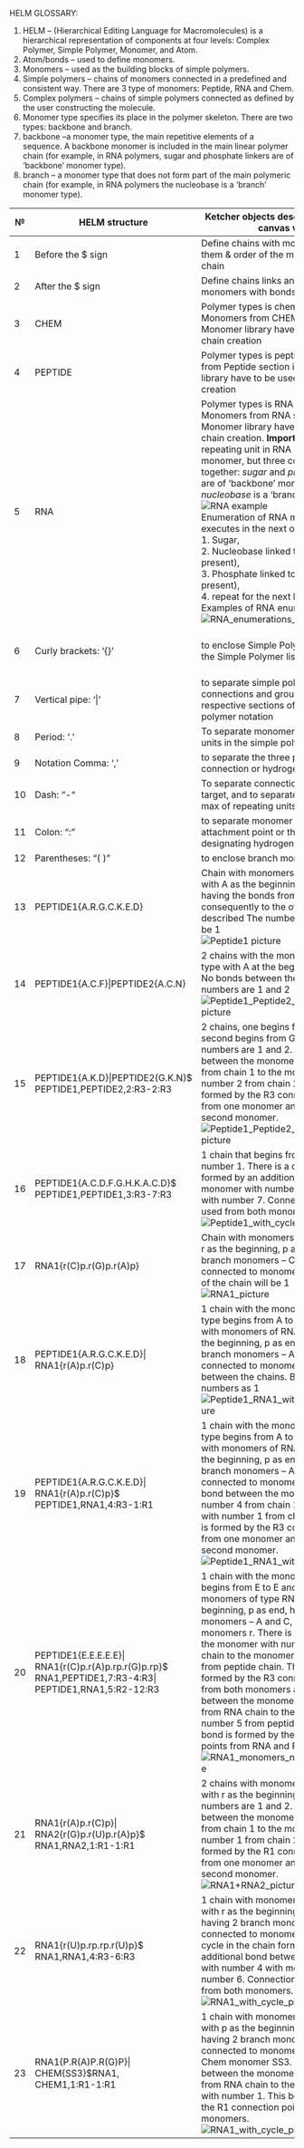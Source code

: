 HELM GLOSSARY: 
1.	HELM – (Hierarchical Editing Language for Macromolecules) is a hierarchical representation of components at four levels: Complex Polymer, Simple Polymer, Monomer, and Atom.
2.	Atom/bonds – used to define monomers.
3.	Monomers – used as the building blocks of simple polymers.
4.	Simple polymers – chains of monomers connected in a predefined and consistent way. There are 3 type of monomers: Peptide, RNA and Chem.
5.	Complex polymers – chains of simple polymers connected as defined by the user constructing the molecule.
6.	Monomer type specifies its place in the polymer skeleton. There are two types: backbone and branch.
7.	backbone –a monomer type, the main repetitive elements of a sequence. A backbone monomer is included in the main linear polymer chain (for example, in RNA polymers, sugar and phosphate linkers are of ‘backbone’ monomer type).
8.	branch – a monomer type that does not form part of the main polymeric chain (for example, in RNA polymers the nucleobase is a ‘branch’ monomer type).

| №    | HELM structure                                               | Ketcher objects description/Ketcher canvas view              | Notation refernce                                            |
| ---- | ------------------------------------------------------------ | ------------------------------------------------------------ | ------------------------------------------------------------ |
| 1    | Before the $ sign                                            | Define chains with monomer type in them & order  of the monomers in the chain | 5.3.1 ListOfSimple<br>Polymers$                              |
| 2    | After the $ sign                                             | Define chains links and describe exact monomers  with bonds  |                                                              |
| 3    | CHEM                                                         | Polymer types is chemical polymer. Monomers from CHEM  section in Monomer library have to be used for chain creation |                                                              |
| 4    | PEPTIDE                                                      | Polymer types is peptide. Monomers from Peptide section in  Monomer library have to be used for chain creation |                                                              |
| 5    | RNA                                                          | Polymer types is RNA (includes DNA). Monomers from RNA  section in Monomer library have to be used for chain creation.  **Important note!**  The repeating unit in RNA is not a single monomer, but three connected  together: *sugar* and *phosphate*  linkers are of ‘backbone’ monomer type, *nucleobase* is a ‘branch’  monomer type <br>![RNA example](https://github.com/epam/ketcher/blob/master/documentation/wiki/%5BWIP%5DHELM_RNA.png) <br> Enumeration of RNA monomers executes in the next order: <br/>1. Sugar, <br/>2. Nucleobase linked to this sugar (if present),<br/>3. Phosphate linked to this sugar (if present),<br/>4. repeat for the next link in the chain. <br> Examples of RNA enumeration below:<br>![RNA_enumerations_example](https://github.com/epam/ketcher/blob/corrections_HELM_notation_vs_Ketcher/documentation/wiki/examples_RNA_numeration.png) | HELM Best Practices<br/>(Peptide and Nucleotide<br/>Ambiguous  Monomers) |
| 6    | Curly brackets: ‘{}’                                         | to enclose Simple Polymer notation in the Simple  Polymer list | HELM  Specification_2_04,<br/>ch.5.5 Reserved<br/>characters |
| 7    | Vertical pipe: ‘\|’                                          | to separate simple polymers, connections and groups  within their respective sections of the complex polymer notation | HELM Specification_2_04,<br/>ch.5.5 Reserved<br/>characters  |
| 8    | Period: ‘.’                                                  | To separate monomers or monomer units in the simple  polymer notation |                                                              |
| 9    | Notation Comma:  ‘,’                                         | to separate the three parts of a connection or  hydrogen pair |                                                              |
| 10   | Dash: “-“                                                    | To separate  connection source and target, and to separate the min and max of repeating  units. |                                                              |
| 11   | Colon: “:”                                                   | to separate monomer  position from attachment point or the keyword pair designating hydrogen |                                                              |
| 12   | Parentheses: “( )”                                           | to enclose branch  monomer IDs                               |                                                              |
| 13   | PEPTIDE1{A.R.G.C.K.E.D}                                      | Chain with monomers  of type Peptide with A as the beginning, D as end having the bonds from one  monomer consequently to the other in the order described  The number of the  chain will be 1 <br> ![Peptide1 picture](https://github.com/epam/ketcher/blob/master/documentation/wiki/%5BWIP%5DHELM_peptide1.png) |                                                              |
| 14   | PEPTIDE1{A.C.F}\|PEPTIDE2{A.C.N}                             | 2 chains with the  monomers of Peptide type with A at the beginning of both. No bonds between  the chains. Chain numbers are 1 and 2 <br/> ![Peptide1_Peptide2_without_bonds picture](https://github.com/epam/ketcher/blob/master/documentation/wiki/%5BWIP%5DHELM_peptide1%2Cpeptide2.png) |                                                              |
| 15   | PEPTIDE1{A.K.D}\|PEPTIDE2{G.K.N}$<br>PEPTIDE1,PEPTIDE2,2:R3-2:R3 | 2 chains, one begins  from A to D, second begins from G to N. Chain numbers are 1 and 2. There is a  bond between the monomer with number 2 from chain 1 to the monomer with  number 2 from chain 2. This bond is formed by the R3 connection point from  one monomer and R3 of the second monomer.<br/> ![Peptide1_Peptide2_with_bonds picture](https://github.com/epam/ketcher/blob/master/documentation/wiki/%5BWIP%5DHELM_peptide1%2Bpeptide2.png) |                                                              |
| 16   | PEPTIDE1{A.C.D.F.G.H.K.A.C.D}$<br/>PEPTIDE1,PEPTIDE1,3:R3-7:R3 | 1 chain that begins  from A to D with number 1. There is a cycle in the chain formed by an  additional bond between monomer with number 3 with monomer with number 7.  Connection point R3 is used from both monomers.<br/> ![Peptide1_with_cycle_picture](https://github.com/epam/ketcher/blob/master/documentation/wiki/%5BWIP%5DHELM%20peptide1_with_ring.png) |                                                              |
| 17   | RNA1{r(C)p.r(G)p.r(A)p}                                      | Chain with monomers  of type RNA with r as the beginning, p as end. Having 3 branch monomers – C,  G and A, connected to monomers r.  The number of the  chain will be 1<br/> ![RNA1_picture](https://github.com/epam/ketcher/blob/master/documentation/wiki/%5BWIP%5DHELM_RNA1.png) |                                                              |
| 18   | PEPTIDE1{A.R.G.C.K.E.D}\|<br/>RNA1{r(A)p.r(C)p}              | 1 chain with the  monomer of Peptide type begins from A to D   and 1 chain with  monomers of RNA type with r as the beginning, p as end, having 2 branch  monomers – A and C, connected to monomers r.  No bonds between the  chains. Both chain numbers as 1<br/> ![Peptide1_RNA1_without_bonds_picture](https://github.com/epam/ketcher/blob/master/documentation/wiki/%5BWIP%5DHELM_Peptide1_RNA1.png) |                                                              |
| 19   | PEPTIDE1{A.R.G.C.K.E.D}\|<br/>RNA1{r(A)p.r(C)p}$<br/>PEPTIDE1,RNA1,4:R3-1:R1 | 1 chain with the  monomer of Peptide type begins from A to D   and 1 chain with  monomers of RNA type with r as the beginning, p as end, having 2 branch  monomers – A and C, connected to monomers r.  There is a bond  between the monomer with number 4 from chain 1 to the monomer with number 1  from chain 2. This bond is formed by the R3 connection point from one monomer  and R1 of the second monomer.<br/> ![Peptide1_RNA1_with_bonds_picture](https://github.com/epam/ketcher/blob/master/documentation/wiki/%5BWIP%5DHELM_Peptide1%2BRNA1.png) |                                                              |
| 20   | PEPTIDE1{E.E.E.E.E}\|<br/>RNA1{r(C)p.r(A)p.rp.r(G)p.rp}$<br/>RNA1,PEPTIDE1,7:R3-4:R3\|<br/>PEPTIDE1,RNA1,5:R2-12:R3 | 1 chain with the  monomer of Peptide begins from E to E   and 1 chain with  monomers of type RNA with r as the beginning, p as end, having 2 branch  monomers – A and C, connected to monomers r.  There is a bond  between the monomer with number 7 from RNA chain to the monomer with number 4  from peptide chain. This bond is formed by the R3 connection points from both  monomers   and bond between the  monomer with number 12 from RNA chain to the monomer with number 5 from peptide  chain. This bond is formed by the R2 connection points from RNA and R3 from  peptide. <br/> ![RNA1_monomers_numeration_picture](https://github.com/epam/ketcher/blob/master/documentation/wiki/%5BWIP%5DHELM_Peptide1%2BRNA1(RNA_monomers_numeration).png) |                                                              |
| 21   | RNA1{r(A)p.r(C)p}\|<br/>RNA2{r(G)p.r(U)p.r(A)p}$<br/>RNA1,RNA2,1:R1-1:R1 | 2 chains with  monomers of  RNA type with r as the  beginning, p as end. Chain numbers are 1 and 2. There is a bond between the  monomer with number 1 from chain 1 to the monomer with number 1 from chain 2.  This bond is formed by the R1 connection point from one monomer and R1 of the  second monomer.<br/> ![RNA1+RNA2_picture](https://github.com/epam/ketcher/blob/master/documentation/wiki/%5BWIP%5DHELM_RNA1%2BRNA2.png) |                                                              |
| 22   | RNA1{r(U)p.rp.rp.r(U)p}$<br/>RNA1,RNA1,4:R3-6:R3             | 1 chain with  monomers of RNA type with r as the beginning, p as end, having 2 branch  monomers – U, connected to monomers r.  There is a cycle in  the chain formed by an additional bond between monomer with number 4 with  monomer with number 6. Connection point R3 is used from both monomers.<br/> ![RNA1_with_cycle_picture](https://github.com/epam/ketcher/blob/master/documentation/wiki/%5BWIP%5DHELM%20RNA_with_cycle.png) |                                                              |
| 23   | RNA1{P.R(A)P.R(G)P}\|<br/>CHEM{SS3}$RNA1,<br/>CHEM1,1:R1-1:R1 | 1 chain with  monomers of RNA type with p as the beginning, p as end, having 2 branch  monomers – A and G, connected to monomers r  And one Chem monomer  SS3.   There is a bond  between the monomer with number 1 from RNA chain to the CHEM monomer with  number 1. This bond is formed by the R1 connection point from both monomers.<br/> ![RNA1_with_cycle_picture](https://github.com/epam/ketcher/blob/master/documentation/wiki/%5BWIP%5DHELM_RNA1%2BCHEM.png) | |
